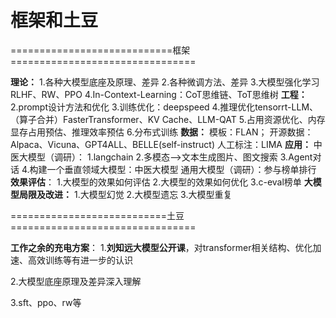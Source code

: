 # 框架和土豆
============================框架================================

**理论：**
 1.各种大模型底座及原理、差异
 2.各种微调方法、差异
 3.大模型强化学习RLHF、RW、PPO
 4.In-Context-Learning：CoT思维链、ToT思维树
 **工程：**
 2.prompt设计方法和优化
 3.训练优化：deepspeed
 4.推理优化tensorrt-LLM、（算子合并）FasterTransformer、KV Cache、LLM-QAT
 5.占用资源优化、内存显存占用预估、推理效率预估
 6.分布式训练
 **数据：**
  模板：FLAN；
  开源数据：Alpaca、Vicuna、GPT4ALL、BELLE(self-instruct)
  人工标注：LIMA
 **应用：**
 中医大模型（调研）：
 1.langchain
 2.多模态-->文本生成图片、图文搜索
 3.Agent对话
 4.构建一个垂直领域大模型：中医大模型
 通用大模型（调研）：参与榜单排行
 **效果评估**：
 1.大模型的效果如何评估
 2.大模型的效果如何优化
 3.c-eval榜单
 **大模型局限及改进：**
 1.大模型幻觉
 2.大模型遗忘
 3.大模型重复

===========================土豆================================

**工作之余的充电方案**：
1.**刘知远大模型公开课**，对transformer相关结构、优化加速、高效训练等有进一步的认识

2.大模型底座原理及差异深入理解 

3.sft、ppo、rw等

